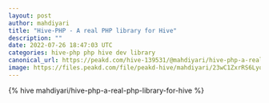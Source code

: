 ```yaml
---
layout: post
author: mahdiyari
title: "Hive-PHP - A real PHP library for Hive"
description: ""
date: 2022-07-26 18:47:03 UTC
categories: hive-php php hive dev library
canonical_url: https://peakd.com/hive-139531/@mahdiyari/hive-php-a-real-php-library-for-hive
image: https://files.peakd.com/file/peakd-hive/mahdiyari/23wC1ZxrRS6LyojwUDQp45BLcjrcuFXSybyB3FVSdhKD4voCnu1ctuaQvWVpdyZFwKZbF.png
---
```

{% hive mahdiyari/hive-php-a-real-php-library-for-hive %}
